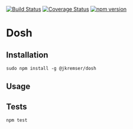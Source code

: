 [![Build Status](https://travis-ci.org/Jiri-Kremser/dosh.svg?branch=master)](https://travis-ci.org/Jiri-Kremser/dosh)
[![Coverage Status](https://coveralls.io/repos/github/Jiri-Kremser/dosh/badge.svg?branch=master)](https://coveralls.io/github/Jiri-Kremser/dosh?branch=master)
[![npm version](https://badge.fury.io/js/%40Jiri-Kremser%2Fdosh.svg)](https://badge.fury.io/js/%40Jiri-Kremser%2Fdosh)


Dosh
====

## Installation

```
sudo npm install -g @jkremser/dosh
```

## Usage

## Tests

```bash
npm test
```
